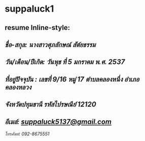 # suppaluck1
resume
Inline-style: 
<img class="spotlight" alt="" aria-describedby="fbPhotosSnowliftCaption" aria-busy="false" src="https://scontent.fbkk10-1.fna.fbcdn.net/v/t1.0-9/14191960_1059719987416307_6010271190456255869_n.jpg?oh=c2910b0191771edad18fff2068737e6a&amp;oe=583F49FA"> 
---
***ชื่อ-สกุล: นางสาวศุภลักษณ์  สัต์ยธรรม***
---
*วัน/เดือน/ปีเกิด: วันพุธ ที่ 5 มกราคม พ.ศ. 2537*
---
*ที่อยู่ปัจจุบัน : เลขที่ 9/16 หมู่ 17 ตำบลคลองหนึ่ง อำเภอคลองหลวง*
---
*จังหวัดปทุมธานี รหัสไปรษณีย์  12120*
---
*อีเมล์: suppaluck5137@gmail.com*
---
*โทรศัพท์: 092-8675551*







